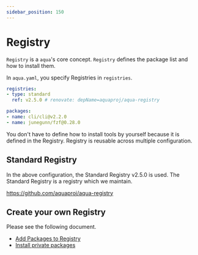 ```yaml
---
sidebar_position: 150
---
```


# Registry

`Registry` is a `aqua`'s core concept.
`Registry` defines the package list and how to install them.

In `aqua.yaml`, you specify Registries in `registries`.

```yaml
registries:
- type: standard
  ref: v2.5.0 # renovate: depName=aquaproj/aqua-registry

packages:
- name: cli/cli@v2.2.0
- name: junegunn/fzf@0.28.0
```

You don't have to define how to install tools by yourself because it is defined in the Registry.
Registry is reusable across multiple configuration.

## Standard Registry

In the above configuration, the Standard Registry v2.5.0 is used.
The Standard Registry is a registry which we maintain.

https://github.com/aquaproj/aqua-registry

## Create your own Registry

Please see the following document.

* [Add Packages to Registry](../tutorial-extras/add-registry)
* [Install private packages](../tutorial-extras/private-package)
